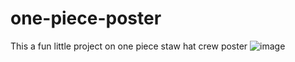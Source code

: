 # one-piece-poster
This a fun little project on one piece staw hat crew poster
![image](https://github.com/Jiteshayam/one-piece-poster/assets/93565822/8fcdcf69-f856-4b86-959c-b5503159e01c)
